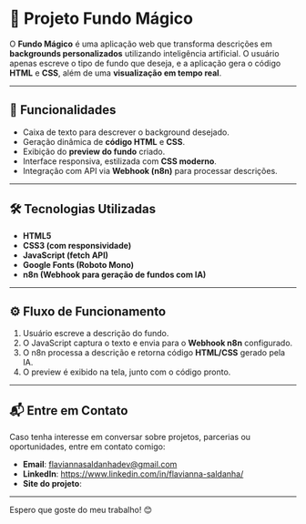 # 🎨 Projeto Fundo Mágico

O **Fundo Mágico** é uma aplicação web que transforma descrições em **backgrounds personalizados** utilizando inteligência artificial. O usuário apenas escreve o tipo de fundo que deseja, e a aplicação gera o código **HTML** e **CSS**, além de uma **visualização em tempo real**.

---

## 🚀 Funcionalidades

* Caixa de texto para descrever o background desejado.
* Geração dinâmica de **código HTML** e **CSS**.
* Exibição do **preview do fundo** criado.
* Interface responsiva, estilizada com **CSS moderno**.
* Integração com API via **Webhook (n8n)** para processar descrições.

---

## 🛠️ Tecnologias Utilizadas

* **HTML5**
* **CSS3 (com responsividade)**
* **JavaScript (fetch API)**
* **Google Fonts (Roboto Mono)**
* **n8n (Webhook para geração de fundos com IA)**

---

## ⚙️ Fluxo de Funcionamento

1. Usuário escreve a descrição do fundo.
2. O JavaScript captura o texto e envia para o **Webhook n8n** configurado.
3. O n8n processa a descrição e retorna código **HTML/CSS** gerado pela IA.
4. O preview é exibido na tela, junto com o código pronto.

---

## 📬 Entre em Contato  

Caso tenha interesse em conversar sobre projetos, parcerias ou oportunidades, entre em contato comigo:  

- **Email**: flaviannasaldanhadev@gmail.com  
- **LinkedIn**: https://www.linkedin.com/in/flavianna-saldanha/
- **Site do projeto**: 

---

Espero que goste do meu trabalho! 😊
